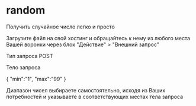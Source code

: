 # random
Получить случайное число легко и просто

Загрузите файл на свой хостинг и обращайтесь к нему из любого места Вашей воронки через блок "Действие" > "Внешний запрос"

Тип запроса POST

Тело запроса

{
"min":"1",
"max":"99"
}

Диапазон чисел выбираете самостоятельно, исходя из Ваших потребностей и указываете в соответствующих местах тела запроса
